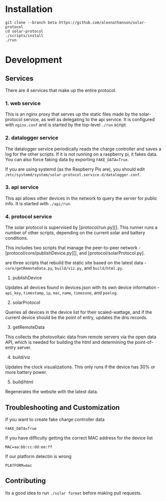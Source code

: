 # Installation

    git clone --branch beta https://github.com/alexnathanson/solar-protocol
    cd solar-protocol
    ./scripts/install
    ./run

# Development

## Services

There are 4 services that make up the entire protocol. 

### 1. web service

This is an nginx proxy that serves up the static files made by the solar-protocol service, as well as delegating to the api service.
It is configured with `nginx.conf` and is started by the top-level `./run` script

### 2. datalogger service

The datalogger service periodically reads the charge controller and saves a log for the other scripts.
If it is not running on a raspberry pi, it fakes data.
You can also force faking data by exporting `FAKE_DATA=True`.

If you are using systemd (as the Raspberry Pis are), you should edit `/etc/systemd/system/solar-protocol.service.d/datalogger.conf`.

### 3. api service

This api allows other devices in the network to query the server for public info. It is started with `./api/run`.

### 4. protocol service

The solar protocol is supervised by [protocol/run.py][]. This runner runs a number of other scripts, depending on the current solar and battery conditions.

This includes two scripts that manage the peer-to-peer network - [protocol/core/publishDevice.py][], and [protocol/solarProtocol.py].

 are three scripts that rebuild the static site based on the latest data - `core/getRemoteData.py`, `build/viz.py`, and `build/html.py`.

1. publishDevice

Updates all devices found in devices.json with its own device information - `api_key`, `timestamp`, `ip`, `mac`, `name`, `timezone`, and `poelog`.

2. solarProtocol

Queries all devices in the device list for their scaled-wattage, and if the current device should be the point of entry, updates the dns records.

3. getRemoteData

This collects the photovoltaic data from remote servers via the open data API, which is needed for building the html and determining the point-of-entry server.

4. build/viz

Updates the clock visualizations. This only runs if the device has 30% or more battery power.

5. build/html

Regenerates the website with the latest data.


## Troubleshooting and Customization

If you want to create fake charge controller data

    FAKE_DATA=True

If you have difficulty getting the correct MAC address for the device list

    MAC=aa:bb:cc:dd:ee:ff

If our platform detectin is wrong

    PLATFORM=mac

## Contributing

Its a good idea to run `./solar format` before making pull requests.
